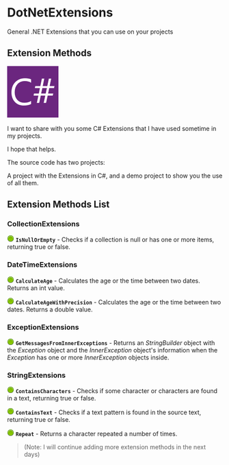 # DotNetExtensions
General .NET Extensions that you can use on your projects

## Extension Methods
![C# Logo](/images/CSharp.png)

I want to share with you  some C# Extensions that I have used sometime in my projects.

I hope that helps.

The source code has two projects:

A project with the Extensions in C#, and a demo project to show you the use of all them.



## Extension Methods List

### **CollectionExtensions**
![Separator](/images/bullet_green.png) **`IsNullOrEmpty`** - Checks if a collection is null or has one or more items, returning true or false.


### **DateTimeExtensions**
![Separator](/images/bullet_green.png) **`CalculateAge`** - Calculates the age or the time between two dates. Returns an int value.

![Separator](/images/bullet_green.png) **`CalculateAgeWithPrecision`** - Calculates the age or the time between two dates. Returns a double value.


### **ExceptionExtensions**
![Separator](/images/bullet_green.png) **`GetMessagesFromInnerExceptions`** - Returns an *StringBuilder* object with the *Exception* object and the *InnerException* object's information when the *Exception* has one or more *InnerException* objects inside.


### **StringExtensions** 
![Separator](/images/bullet_green.png) **`ContainsCharacters`** - Checks if some character or characters are found in a text, returning true or false.

![Separator](/images/bullet_green.png) **`ContainsText`** - Checks if a text pattern is found in the source text, returning true or false.

![Separator](/images/bullet_green.png) **`Repeat`** - Returns a character repeated a number of times.


> (Note: I will continue adding more extension methods in the next days)
